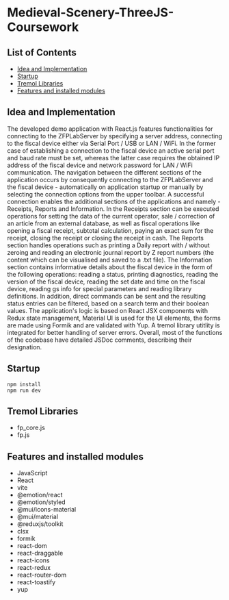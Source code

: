 # Medieval-Scenery-ThreeJS-Coursework

## List of Contents

- [Idea and Implementation](#idea-and-implementation)
- [Startup](#startup)
- [Tremol Libraries](#tremol-libraries)
- [Features and installed modules](#features-and-installed-modules)

## Idea and Implementation

The developed demo application with React.js features functionalities for connecting to the ZFPLabServer by specifying a server address, connecting to the fiscal device
either via Serial Port / USB or LAN / WiFi. In the former case of establishing a connection to the fiscal device an active serial port and baud rate must be set, whereas
the latter case requires the obtained IP address of the fiscal device and network password for LAN / WiFi communication. The navigation between the different sections of the 
application occurs by consequently connecting to the ZFPLabServer and the fiscal device - automatically on application startup or manually by selecting the connection options from
the upper toolbar. A successful connection enables the additional sections of the applications and namely - Receipts, Reports and Information. In the Receipts section can be executed operations for
setting the data of the current operator, sale / correction of an article from an external database, as well as fiscal operations like opening a fiscal receipt, subtotal calculation,
paying an exact sum for the receipt, closing the receipt or closing the receipt in cash. The Reports section handles operations such as printing a Daily report with / without zeroing
and reading an electronic journal report by Z report numbers (the content which can be visualised and saved to a .txt file). The Information section contains informative details about the fiscal device
in the form of the following operations: reading a status, printing diagnostics, reading the version of the fiscal device, reading the set date and time on the fiscal device, reading gs info for special
parameters and reading library definitions. In addition, direct commands can be sent and the resulting status entries can be filtered, based on a search term and their boolean values. The application's logic
is based on React JSX components with Redux state management, Material UI is used for the UI elements, the forms are made using Formik and are validated with Yup. A tremol library utitlity is integrated for
better handling of server errors. Overall, most of the functions of the codebase have detailed JSDoc comments, describing their designation. 

## Startup

```
npm install
npm run dev
```

## Tremol Libraries

- fp_core.js
- fp.js

## Features and installed modules

- JavaScript
- React
- vite
- @emotion/react
- @emotion/styled
- @mui/icons-material
- @mui/material
- @reduxjs/toolkit
- clsx
- formik
- react-dom
- react-draggable
- react-icons
- react-redux
- react-router-dom
- react-toastify
- yup
